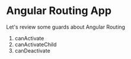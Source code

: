 # Angular Routing App

Let's review some guards about Angular Routing

1. canActivate
2. canActivateChild
3. canDeactivate